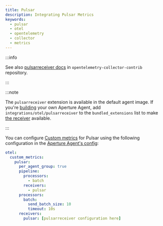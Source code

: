 ```yaml
---
title: Pulsar
description: Integrating Pulsar Metrics
keywords:
  - pulsar
  - otel
  - opentelemetry
  - collector
  - metrics
---
```


:::info

See also [pulsarreceiver docs][receiver] in `opentelemetry-collector-contrib`
repository.

:::

:::note

The `pulsarreceiver` extension is available in the default agent image. If
you're [building][build] your own Aperture Agent, add
`integrations/otel/pulsarreceiver` to the `bundled_extensions` list to make [the
receiver][receiver] available.

:::

You can configure [Custom metrics][custom-metrics] for Pulsar using the
following configuration in the [Aperture Agent's config][agent-config]:

```yaml
otel:
  custom_metrics:
    pulsar:
      per_agent_group: true
      pipeline:
        processors:
          - batch
        receivers:
          - pulsar
      processors:
        batch:
          send_batch_size: 10
          timeout: 10s
      receivers:
        pulsar: [pulsarreceiver configuration here]
```

[build]: /reference/aperturectl/build/agent/agent.md
[receiver]:
  https://github.com/open-telemetry/opentelemetry-collector-contrib/tree/main/receiver/pulsarreceiver
[custom-metrics]: /reference/configuration/agent.md#custom-metrics-config
[agent-config]: /reference/configuration/agent.md#agent-o-t-e-l-config
